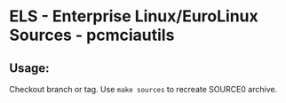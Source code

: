 # ELS - Enterprise Linux/EuroLinux Sources - pcmciautils
 
## Usage:
  Checkout branch or tag. Use `make sources` to recreate  SOURCE0 archive.
